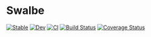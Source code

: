 # Swalbe 
[![Stable](https://img.shields.io/badge/docs-stable-blue.svg)](https://Ziteronion.github.io/Swalbe.jl/stable) [![Dev](https://img.shields.io/badge/docs-dev-blue.svg)](https://Ziteronion.github.io/Swalbe.jl/dev) [![CI](https://github.com/Zitzeronion/Swalbe.jl/workflows/CI/badge.svg?branch=main&event=push)](https://github.com/Zitzeronion/Swalbe.jl/actions) [![Build Status](https://travis-ci.com/Zitzeronion/Swalbe.jl.svg?branch=main)](https://travis-ci.com/Zitzeronion/Swalbe.jl) <!--[![Coverage](https://codecov.io/gh/Ziteronion/Swalbe.jl/branch/master/graph/badge.svg)](https://codecov.io/gh/Zitzeronion/Swalbe.jl) --->[![Coverage Status](https://coveralls.io/repos/github/Zitzeronion/Swalbe.jl/badge.svg?branch=main)](https://coveralls.io/github/Zitzeronion/Swalbe.jl?branch=main)
